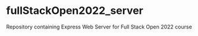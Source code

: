 # fullStackOpen2022_server
Repository containing Express Web Server for Full Stack Open 2022 course
